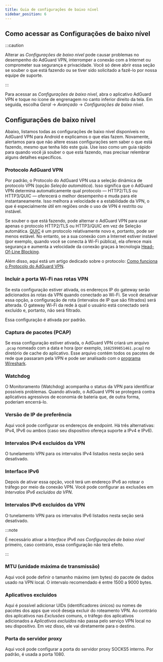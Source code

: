 ```yaml
---
title: Guia de configurações de baixo nível
sidebar_position: 6
---
```


## Como acessar as Configurações de baixo nível

:::caution

Alterar as _Configurações de baixo nível_ pode causar problemas no desempenho do AdGuard VPN, interromper a conexão com a Internet ou comprometer sua segurança e privacidade. Você só deve abrir essa seção se souber o que está fazendo ou se tiver sido solicitado a fazê-lo por nossa equipe de suporte.

:::

Para acessar as _Configurações de baixo nível_, abra o aplicativo AdGuard VPN e toque no ícone de engrenagem no canto inferior direito da tela. Em seguida, escolha _Geral_ → _Avançado_ → _Configurações de baixo nível_.

## Configurações de baixo nível

Abaixo, listamos todas as configurações de baixo nível disponíveis no AdGuard VPN para Android e explicamos o que elas fazem. Novamente, alertamos para que não altere essas configurações sem saber o que está fazendo, mesmo que tenha lido este guia. Use isso como um guia rápido para quando você já souber o que está fazendo, mas precisar relembrar alguns detalhes específicos.

### Protocolo AdGuard VPN

Por padrão, o Protocolo do AdGuard VPN usa a seleção dinâmica de protocolo VPN (opção _Seleção automática_). Isso significa que o AdGuard VPN determina automaticamente qual protocolo — HTTP2/TLS ou HTTP3/QUIC — oferecerá o melhor desempenho e muda para ele instantaneamente. Isso melhora a velocidade e a estabilidade da VPN, o que é especialmente útil em regiões onde o uso de VPN é restrito ou instável.

Se souber o que está fazendo, pode alternar o AdGuard VPN para usar apenas o protocolo HTTP2/TLS ou HTTP3/QUIC em vez de Seleção automática. [QUIC](https://adguard-vpn.com/kb/general/why-adguard-vpn/#6-quic-support) é um protocolo relativamente novo e, portanto, pode ser menos estável. No entanto, se a sua conexão com a Internet estiver instável (por exemplo, quando você se conecta à Wi-Fi pública), ela oferece mais segurança e aumenta a velocidade da conexão graças à tecnologia [Head-Of-Line Blocking](https://adguard-dns.io/en/blog/dns-over-quic.html#headoflineblocking).

Além disso, aqui está um artigo dedicado sobre o protocolo: [Como funciona o Protocolo do AdGuard VPN](/general/adguard-vpn-protocol.md).

### Incluir a porta Wi-Fi nas rotas VPN

Se esta configuração estiver ativada, os endereços IP do gateway serão adicionados às rotas da VPN quando conectado ao Wi-Fi.
Se você desativar essa opção, a configuração de rota (intervalos de IP que são filtrados) será alterada. O gateway Wi-Fi da rede à qual o usuário está conectado será excluído e, portanto, não será filtrado.

Essa configuração é ativada por padrão.

### Captura de pacotes (PCAP)

Se essa configuração estiver ativada, o AdGuard VPN criará um arquivo `.pcap` nomeado com a data e hora (por exemplo, `1682599851461.pcap`) no diretório de cache do aplicativo. Esse arquivo contém todos os pacotes de rede que passaram pela VPN e pode ser analisado com o [programa Wireshark](https://www.wireshark.org/).

### Watchdog

O Monitoramento (Watchdog) acompanha o status da VPN para identificar possíveis problemas. Quando ativado, o AdGuard VPN se protegerá contra aplicativos agressivos de economia de bateria que, de outra forma, poderiam encerrá-lo.

### Versão de IP de preferência

Aqui você pode configurar os endereços de endpoint. Há três alternativas: IPv4, IPv6 ou ambos (caso seu dispositivo ofereça suporte a IPv4 e IPv6).

### Intervalos IPv4 excluídos da VPN

O tunelamento VPN para os intervalos IPv4 listados nesta seção será desativado.

### Interface IPv6

Depois de ativar essa opção, você terá um endereço IPv6 ao rotear o tráfego por meio da conexão VPN. Você pode configurar as exclusões em _Intervalos IPv6 excluídos da VPN_.

### Intervalos IPv6 excluídos da VPN

O tunelamento VPN para os intervalos IPv6 listados nesta seção será desativado.

:::note

É necessário ativar a _Interface IPv6 nas Configurações de baixo nível_ primeiro, caso contrário, essa configuração não terá efeito.

:::

### MTU (unidade máxima de transmissão)

Aqui você pode definir o tamanho máximo (em bytes) do pacote de dados usado na VPN local. O intervalo recomendado é entre 1500 a 9000 bytes.

### Aplicativos excluídos

Aqui é possível adicionar UIDs (identificadores únicos) ou nomes de pacotes dos apps que você deseja excluir do roteamento VPN.
Ao contrário dos aplicativos nas _Exclusões_ comuns, o tráfego dos aplicativos adicionados a _Aplicativos excluídos_ não passa pelo serviço VPN local no seu dispositivo. Em vez disso, ele vai diretamente para o destino.

### Porta do servidor proxy

Aqui você pode configurar a porta do servidor proxy SOCKS5 interno. Por padrão, é usada a porta 1080.
